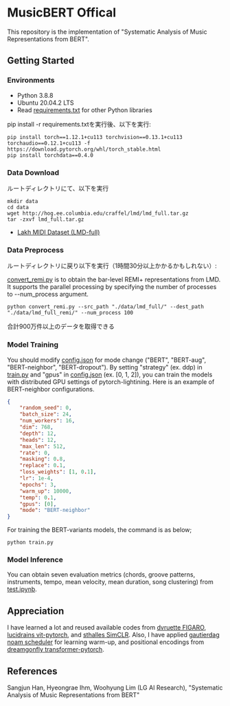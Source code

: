 # MusicBERT Offical

This repository is the implementation of "Systematic Analysis of Music Representations from BERT".


## Getting Started

### Environments

* Python 3.8.8
* Ubuntu 20.04.2 LTS
* Read [requirements.txt](/requirements.txt) for other Python libraries

pip install -r requirements.txtを実行後、以下を実行:

```
pip install torch==1.12.1+cu113 torchvision==0.13.1+cu113 torchaudio==0.12.1+cu113 -f https://download.pytorch.org/whl/torch_stable.html
pip install torchdata==0.4.0
```

### Data Download

ルートディレクトリにて、以下を実行

```
mkdir data
cd data
wget http://hog.ee.columbia.edu/craffel/lmd/lmd_full.tar.gz
tar -zxvf lmd_full.tar.gz
```

* [Lakh MIDI Dataset (LMD-full)](https://colinraffel.com/projects/lmd/)

### Data Preprocess

ルートディレクトリに戻り以下を実行（1時間30分以上かかるかもしれない）:

[convert_remi.py](/convert_remi.py) is to obtain the bar-level REMI+ representations from LMD. It supports the parallel processing by specifying the number of processes to --num_process argument.
```
python convert_remi.py --src_path "./data/lmd_full/" --dest_path "./data/lmd_full_remi/" --num_process 100
```

合計900万件以上のデータを取得できる

### Model Training
You should modify [config.json](/config.json) for mode change ("BERT", "BERT-aug", "BERT-neighbor", "BERT-dropout"). By setting "strategy" (ex. ddp) in [train.py](/train.py) and "gpus" in [config.json](/config.json) (ex. [0, 1, 2]), you can train the models with distributed GPU settings of pytorch-lightining. Here is an example of BERT-neighbor configurations.

```json
{
    "random_seed": 0,
    "batch_size": 24,
    "num_workers": 16,
    "dim": 768,
    "depth": 12,
    "heads": 12,
    "max_len": 512,
    "rate": 0,
    "masking": 0.8,
    "replace": 0.1,
    "loss_weights": [1, 0.1],
    "lr": 1e-4,
    "epochs": 3,
    "warm_up": 10000,
    "temp": 0.1,
    "gpus": [0],
    "mode": "BERT-neighbor"
}
```


For training the BERT-variants models, the command is as below;
```
python train.py
```

### Model Inference
You can obtain seven evaluation metrics (chords, groove patterns, instruments, tempo, mean velocity, mean duration, song clustering) from [test.ipynb](/test.ipynb).


## Appreciation
I have learned a lot and reused available codes from [dvruette FIGARO](https://github.com/dvruette/figaro), [lucidrains vit-pytorch](https://github.com/lucidrains/vit-pytorch), and [sthalles SimCLR](https://github.com/sthalles/SimCLR/blob/master/simclr.py). Also, I have applied [gautierdag noam scheduler](https://gist.github.com/gautierdag/925760d4295080c1860259dba43e4c01) for learning warm-up, and positional encodings from [dreamgonfly transformer-pytorch](https://github.com/dreamgonfly/transformer-pytorch/blob/master/embeddings.py).


## References
Sangjun Han, Hyeongrae Ihm, Woohyung Lim (LG AI Research), "Systematic Analysis of Music Representations from BERT"